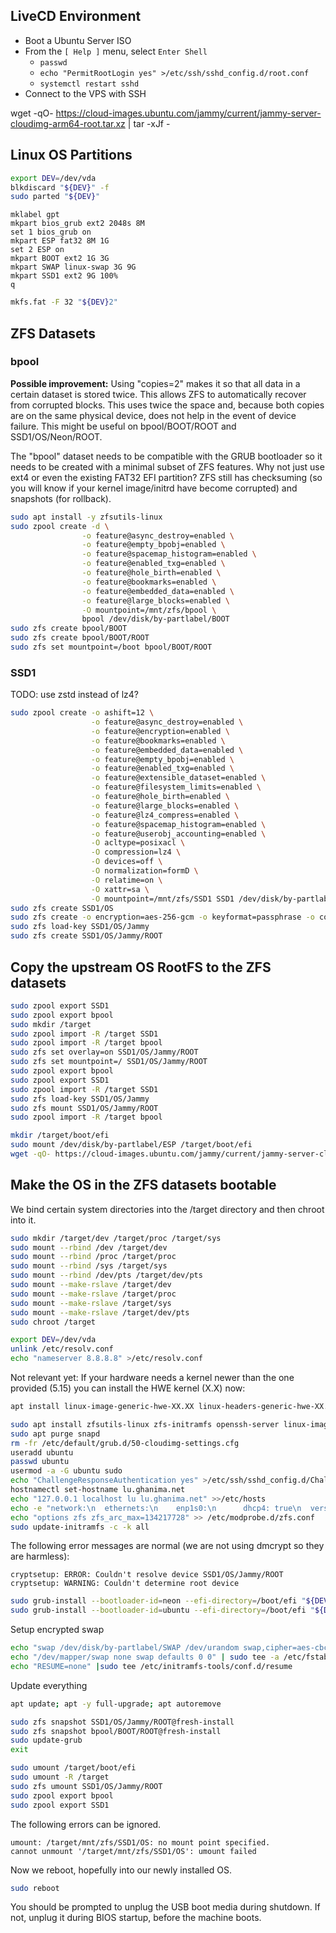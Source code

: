 
## LiveCD Environment
* Boot a Ubuntu Server ISO
* From the `[ Help ]` menu, select `Enter Shell`
  * `passwd`
  * `echo "PermitRootLogin yes" >/etc/ssh/sshd_config.d/root.conf`
  * `systemctl restart sshd`
* Connect to the VPS with SSH

wget -qO- https://cloud-images.ubuntu.com/jammy/current/jammy-server-cloudimg-arm64-root.tar.xz | tar -xJf -

## Linux OS Partitions
```bash
export DEV=/dev/vda
blkdiscard "${DEV}" -f
sudo parted "${DEV}"
```

```
mklabel gpt
mkpart bios_grub ext2 2048s 8M
set 1 bios_grub on
mkpart ESP fat32 8M 1G
set 2 ESP on
mkpart BOOT ext2 1G 3G
mkpart SWAP linux-swap 3G 9G
mkpart SSD1 ext2 9G 100%
q
```

```bash
mkfs.fat -F 32 "${DEV}2"
```

## ZFS Datasets
### bpool
>>>
**Possible improvement:** Using "copies=2" makes it so that all data in a
certain dataset is stored twice.  This allows ZFS to automatically recover from
corrupted blocks.  This uses twice the space and, because both copies are on the
same physical device, does not help in the event of device failure.  This might
be useful on bpool/BOOT/ROOT and SSD1/OS/Neon/ROOT.
>>>

The "bpool" dataset needs to be compatible with the GRUB bootloader so it needs
to be created with a minimal subset of ZFS features.  Why not just use ext4 or
even the existing FAT32 EFI partition?  ZFS still has checksuming (so you will
know if your kernel image/initrd have become corrupted) and snapshots (for
rollback).
```bash
sudo apt install -y zfsutils-linux
sudo zpool create -d \
                -o feature@async_destroy=enabled \
                -o feature@empty_bpobj=enabled \
                -o feature@spacemap_histogram=enabled \
                -o feature@enabled_txg=enabled \
                -o feature@hole_birth=enabled \
                -o feature@bookmarks=enabled \
                -o feature@embedded_data=enabled \
                -o feature@large_blocks=enabled \
                -O mountpoint=/mnt/zfs/bpool \
                bpool /dev/disk/by-partlabel/BOOT
sudo zfs create bpool/BOOT
sudo zfs create bpool/BOOT/ROOT
sudo zfs set mountpoint=/boot bpool/BOOT/ROOT
```

### SSD1

TODO: use zstd instead of lz4?

```bash
sudo zpool create -o ashift=12 \
                  -o feature@async_destroy=enabled \
                  -o feature@encryption=enabled \
                  -o feature@bookmarks=enabled \
                  -o feature@embedded_data=enabled \
                  -o feature@empty_bpobj=enabled \
                  -o feature@enabled_txg=enabled \
                  -o feature@extensible_dataset=enabled \
                  -o feature@filesystem_limits=enabled \
                  -o feature@hole_birth=enabled \
                  -o feature@large_blocks=enabled \
                  -o feature@lz4_compress=enabled \
                  -o feature@spacemap_histogram=enabled \
                  -o feature@userobj_accounting=enabled \
                  -O acltype=posixacl \
                  -O compression=lz4 \
                  -O devices=off \
                  -O normalization=formD \
                  -O relatime=on \
                  -O xattr=sa \
                  -O mountpoint=/mnt/zfs/SSD1 SSD1 /dev/disk/by-partlabel/SSD1
sudo zfs create SSD1/OS
sudo zfs create -o encryption=aes-256-gcm -o keyformat=passphrase -o compression=on SSD1/OS/Jammy
sudo zfs load-key SSD1/OS/Jammy
sudo zfs create SSD1/OS/Jammy/ROOT
```

## Copy the upstream OS RootFS to the ZFS datasets
```bash
sudo zpool export SSD1
sudo zpool export bpool
sudo mkdir /target
sudo zpool import -R /target SSD1
sudo zpool import -R /target bpool
sudo zfs set overlay=on SSD1/OS/Jammy/ROOT
sudo zfs set mountpoint=/ SSD1/OS/Jammy/ROOT
sudo zpool export bpool
sudo zpool export SSD1
sudo zpool import -R /target SSD1
sudo zfs load-key SSD1/OS/Jammy
sudo zfs mount SSD1/OS/Jammy/ROOT
sudo zpool import -R /target bpool

mkdir /target/boot/efi
sudo mount /dev/disk/by-partlabel/ESP /target/boot/efi
wget -qO- https://cloud-images.ubuntu.com/jammy/current/jammy-server-cloudimg-amd64-root.tar.xz | tar -xJf - -C /target

```

## Make the OS in the ZFS datasets bootable
We bind certain system directories into the /target directory and then chroot
into it.
```bash
sudo mkdir /target/dev /target/proc /target/sys
sudo mount --rbind /dev /target/dev
sudo mount --rbind /proc /target/proc
sudo mount --rbind /sys /target/sys
sudo mount --rbind /dev/pts /target/dev/pts
sudo mount --make-rslave /target/dev
sudo mount --make-rslave /target/proc
sudo mount --make-rslave /target/sys
sudo mount --make-rslave /target/dev/pts
sudo chroot /target
```

```bash
export DEV=/dev/vda
unlink /etc/resolv.conf
echo "nameserver 8.8.8.8" >/etc/resolv.conf
```

Not relevant yet: If your hardware needs a kernel newer than the one provided 
(5.15) you can install the HWE kernel (X.X) now:
```bash
apt install linux-image-generic-hwe-XX.XX linux-headers-generic-hwe-XX.XX
```

```bash
sudo apt install zfsutils-linux zfs-initramfs openssh-server linux-image-generic
sudo apt purge snapd
rm -fr /etc/default/grub.d/50-cloudimg-settings.cfg
useradd ubuntu
passwd ubuntu
usermod -a -G ubuntu sudo
echo "ChallengeResponseAuthentication yes" >/etc/ssh/sshd_config.d/ChallengeResponseAuthentication.conf
hostnamectl set-hostname lu.ghanima.net
echo "127.0.0.1 localhost lu lu.ghanima.net" >>/etc/hosts
echo -e "network:\n  ethernets:\n    enp1s0:\n      dhcp4: true\n  version: 2" >/etc/netplan/01-manual-configuration.yaml
echo "options zfs zfs_arc_max=134217728" >> /etc/modprobe.d/zfs.conf
sudo update-initramfs -c -k all
```

The following error messages are normal (we are not using dmcrypt so they are
harmless):
```
cryptsetup: ERROR: Couldn't resolve device SSD1/OS/Jammy/ROOT
cryptsetup: WARNING: Couldn't determine root device
```

```bash
sudo grub-install --bootloader-id=neon --efi-directory=/boot/efi "${DEV}"
sudo grub-install --bootloader-id=ubuntu --efi-directory=/boot/efi "${DEV}"
```

Setup encrypted swap
```bash
echo "swap /dev/disk/by-partlabel/SWAP /dev/urandom swap,cipher=aes-cbc-essiv:sha256,size=256,plain" | sudo tee -a /etc/crypttab
echo "/dev/mapper/swap none swap defaults 0 0" | sudo tee -a /etc/fstab
echo "RESUME=none" |sudo tee /etc/initramfs-tools/conf.d/resume
```

Update everything
```bash
apt update; apt -y full-upgrade; apt autoremove
```

```bash
sudo zfs snapshot SSD1/OS/Jammy/ROOT@fresh-install
sudo zfs snapshot bpool/BOOT/ROOT@fresh-install
sudo update-grub
exit
```

```bash
sudo umount /target/boot/efi
sudo umount -R /target
sudo zfs umount SSD1/OS/Jammy/ROOT
sudo zpool export bpool
sudo zpool export SSD1
```

The following errors can be ignored.
```
umount: /target/mnt/zfs/SSD1/OS: no mount point specified.
cannot unmount '/target/mnt/zfs/SSD1/OS': umount failed
```

Now we reboot, hopefully into our newly installed OS.
```bash
sudo reboot
```
You should be prompted to unplug the USB boot media during shutdown.  If not,
unplug it during BIOS startup, before the machine boots.
